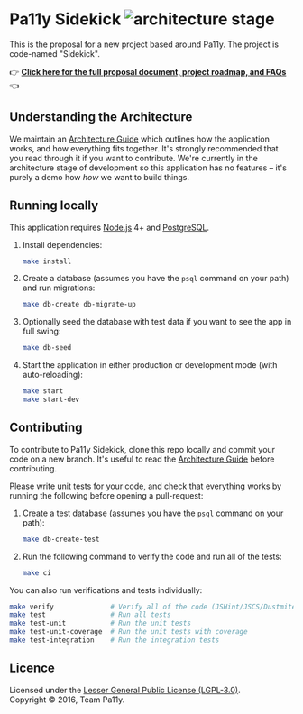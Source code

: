 
# Pa11y Sidekick ![architecture stage][status-badge]

This is the proposal for a new project based around Pa11y. The project is code-named "Sidekick".

:point_right: **[Click here for the full proposal document, project roadmap, and FAQs](PROPOSAL.md)** :point_left:


## Understanding the Architecture

We maintain an [Architecture Guide](ARCHITECTURE.md) which outlines how the application works, and how everything fits together. It's strongly recommended that you read through it if you want to contribute. We're currently in the architecture stage of development so this application has no features – it's purely a demo how _how_ we want to build things.


## Running locally

This application requires [Node.js] 4+ and [PostgreSQL].

  1. Install dependencies:

     ```sh
     make install
     ```

  2. Create a database (assumes you have the `psql` command on your path) and run migrations:

     ```sh
     make db-create db-migrate-up
     ```

  3. Optionally seed the database with test data if you want to see the app in full swing:

     ```sh
     make db-seed
     ```

  4. Start the application in either production or development mode (with auto-reloading):

     ```sh
     make start
     make start-dev
     ```


## Contributing

To contribute to Pa11y Sidekick, clone this repo locally and commit your code on a new branch. It's useful to read the [Architecture Guide](ARCHITECTURE.md) before contributing.

Please write unit tests for your code, and check that everything works by running the following before opening a pull-request:

1. Create a test database (assumes you have the `psql` command on your path):

   ```sh
   make db-create-test
   ```

2. Run the following command to verify the code and run all of the tests:

   ```sh
   make ci
   ```

You can also run verifications and tests individually:

```sh
make verify              # Verify all of the code (JSHint/JSCS/Dustmite)
make test                # Run all tests
make test-unit           # Run the unit tests
make test-unit-coverage  # Run the unit tests with coverage
make test-integration    # Run the integration tests
```


## Licence

Licensed under the [Lesser General Public License (LGPL-3.0)](LICENSE).  
Copyright &copy; 2016, Team Pa11y.



[node.js]: https://nodejs.org/
[postgresql]: http://www.postgresql.org/
[status-badge]: https://img.shields.io/badge/status-architecture-orange.svg
